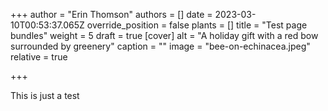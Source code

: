 +++
author = "Erin Thomson"
authors = []
date = 2023-03-10T00:53:37.065Z
override_position = false
plants = []
title = "Test page bundles"
weight = 5
draft = true
[cover]
alt = "A holiday gift with a red bow surrounded by greenery"
caption = ""
image = "bee-on-echinacea.jpeg"
relative = true

+++


This is just a test